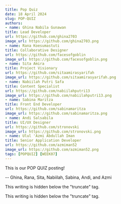 ```yaml
---
title: Pop Quiz
date: 18 April 2024
slug: POP-QUIZ
authors: 
- name: Ghina Nabila Gunawan
title: Lead Developer
url: https://github.com/ghina2703
image_url: https://github.com/ghina2703.png
- name: Rana Koesumastuti
title: Collaborative Designer
url: https://github.com/facesofgoblin
image_url: https://github.com/facesofgoblin.png
- name: Sita Amira
title: Project Visionary
url: https://github.com/sitaamirasyarifah
image_url: https://github.com/sitaamirasyarifah.png
- name: Nabiilah Putri Safa
title: Content Specialist
url: https://github.com/nabiilahputri13
image_url: https://github.com/nabiilahputri13.png
- name: Sabina Maritza
title: Front End Developer
url: https://github.com/sabinamaritza
image_url: https://github.com/sabinamaritza.png
- name: Andi Salsabila
title: UI/UX Designer
url: https://github.com/stronovski
image_url: https://github.com/stronovski.png
- name: Ulul 'Azmi Abdullah Iman
title: Senior Application Developer
url: https://github.com/azmiman52
image_url: https://github.com/azmiman52.png
tags: [POPQUIZ] [WEEK07] 
---
```


This is our POP QUIZ posting!

-- Ghina, Rana, Sita, Nabiilah, Sabina, Andi, and Azmi

This writing is hidden below the "truncate" tag.

This writing is hidden below the "truncate" tag.
